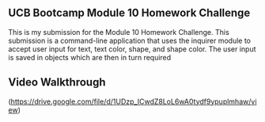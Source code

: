 ## UCB Bootcamp Module 10 Homework Challenge
This is my submission for the Module 10 Homework Challenge. This submission is a command-line application that uses the inquirer module to accept user input for text, text color, shape, and shape color. The user input is saved in objects which are then in turn required 

## Video Walkthrough
(https://drive.google.com/file/d/1UDzp_ICwdZ8LoL6wA0tydf9ypuplmhaw/view)